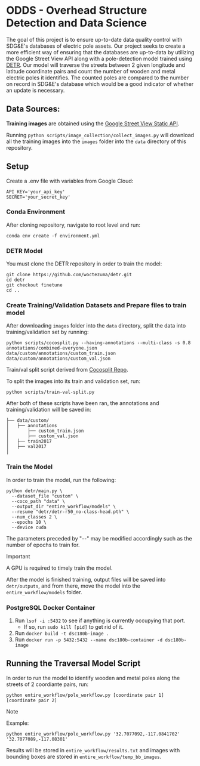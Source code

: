 # ODDS - Overhead Structure Detection and Data Science

The goal of this project is to ensure up-to-date data quality control with SDG&E's databases of electric pole assets. Our project seeks to create a more efficient way of ensuring that the databases are up-to-data by utilizing the Google Street View API along with a pole-detection model trained using [DETR](https://github.com/facebookresearch/detr/). Our model will traverse the streets between 2 given longitude and latitude coordinate pairs and count the number of wooden and metal electric poles it identifies. The counted poles are compared to the number on record in SDG&E's database which would be a good indicator of whether an update is necessary.

## Data Sources:

**Training images** are obtained using the [Google Street View Static API](https://developers.google.com/maps/documentation/streetview/overview).

Running `python scripts/image_collection/collect_images.py` will download all the training images into the `images` folder into the `data` directory of this repository.


## Setup
Create a .env file with variables from Google Cloud:
```
API_KEY='your_api_key'
SECRET='your_secret_key'
```

### Conda Environment
After cloning repository, navigate to root level and run:
```
conda env create -f environment.yml
```

### DETR Model
You must clone the DETR repository in order to train the model:
```
git clone https://github.com/woctezuma/detr.git
cd detr
git checkout finetune
cd ..
```

### Create Training/Validation Datasets and Prepare files to train model
After downloading `images` folder into the `data` directory, split the data into training/validation set by running:
```
python scripts/cocosplit.py --having-annotations --multi-class -s 0.8 annotations/combined-everyone.json data/custom/annotations/custom_train.json data/custom/annotations/custom_val.json
```
Train/val split script derived from [Cocosplit Repo](https://github.com/akarazniewicz/cocosplit).

To split the images into its train and validation set, run:
```
python scripts/train-val-split.py
```

After both of these scripts have been ran, the annotations and training/validation will be saved in:
```
├── data/custom/                
│   ├── annotations
│       ├── custom_train.json
│       ├── custom_val.json
│   ├── train2017
│   ├── val2017
│
```

### Train the Model
In order to train the model, run the following:
```
python detr/main.py \
  --dataset_file "custom" \
  --coco_path "data" \
  --output_dir "entire_workflow/models" \
  --resume "detr/detr-r50_no-class-head.pth" \
  --num_classes 2 \
  --epochs 10 \
  --device cuda
```
The parameters preceded by "--" may be modified accordingly such as the number of epochs to train for.
> [!IMPORTANT]
> A GPU is required to timely train the model.

After the model is finished training, output files will be saved into `detr/outputs`, and from there, move the model into the `entire_workflow/models` folder.

### PostgreSQL Docker Container
1. Run `lsof -i :5432` to see if anything is currently occupying that port.
    - If so, run `sudo kill [pid]` to get rid of it.
2. Run `docker build -t dsc180b-image .`
3. Run `docker run -p 5432:5432 --name dsc180b-container -d dsc180b-image`

## Running the Traversal Model Script

In order to run the model to identify wooden and metal poles along the streets of 2 coordiante pairs, run:
```
python entire_workflow/pole_workflow.py [coordinate pair 1] [coordinate pair 2]
```
> [!NOTE]
> Example:
> ```
> python entire_workflow/pole_workflow.py '32.7077092,-117.0841702' '32.7077089,-117.08301'
> ```
Results will be stored in `entire_workflow/results.txt` and images with bounding boxes are stored in `entire_workflow/temp_bb_images`.